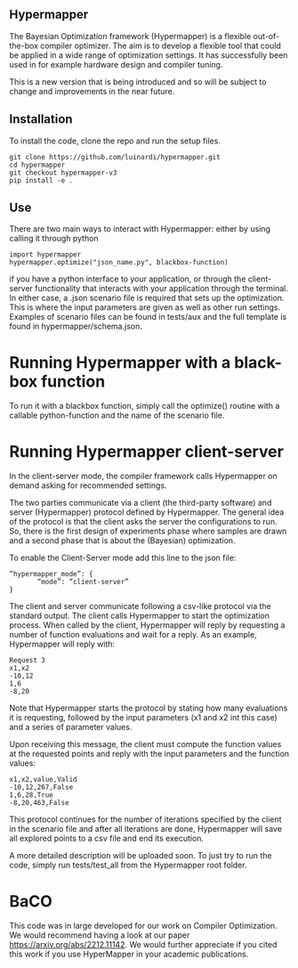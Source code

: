 ## Hypermapper

The Bayesian Optimization framework (Hypermapper) is a flexible out-of-the-box compiler optimizer. The aim is to develop a flexible tool that could be applied in a wide range of optimization settings. It has successfully been used in for example hardware design and compiler tuning.

This is a new version that is being introduced and so will be subject to change and improvements in the near future.  

## Installation
To install the code, clone the repo and run the setup files.
```
git clone https://github.com/luinardi/hypermapper.git
cd hypermapper
git checkout hypermapper-v3
pip install -e .
```

## Use
There are two main ways to interact with Hypermapper: either by using calling it through python

```
import hypermapper
hypermapper.optimize("json_name.py", blackbox-function)
```
if you have a python interface to your application, or through the client-server functionality that interacts with your application through the terminal. In either case, a .json scenario file is required that sets up the optimization. This is where the input parameters are given as well as other run settings. Examples of scenario files can be found in tests/aux and the full template is found in hypermapper/schema.json.

# Running Hypermapper with a black-box function
To run it with a blackbox function, simply call the optimize() routine with a callable python-function and the name of the scenario file.

# Running Hypermapper client-server
In the client-server mode, the compiler framework calls Hypermapper on demand asking for recommended settings.

The two parties communicate via a client (the third-party software) and server (Hypermapper) protocol defined by Hypermapper. The general idea of the protocol is that the client asks the server the configurations to run. So, there is the first design of experiments phase where samples are drawn and a second phase that is about the (Bayesian) optimization.

To enable the Client-Server mode add this line to the json file:

```
“hypermapper_mode”: {
       “mode”: “client-server”
}
```

The client and server communicate following a csv-like protocol via the standard output. The client calls Hypermapper to start the optimization process. When called by the client, Hypermapper will reply by requesting a number of function evaluations and wait for a reply. As an example, Hypermapper will reply with:

```
Request 3
x1,x2
-10,12
1,6
-8,20
```

Note that Hypermapper starts the protocol by stating how many evaluations it is requesting, followed by the input parameters (x1 and x2 int this case) and a series of parameter values.

Upon receiving this message, the client must compute the function values at the requested points and reply with the input parameters and the function values:

```
x1,x2,value,Valid
-10,12,267,False
1,6,28,True
-8,20,463,False
```

This protocol continues for the number of iterations specified by the client in the scenario file and after all iterations are done, Hypermapper will save all explored points to a csv file and end its execution.

A more detailed description will be uploaded soon. To just try to run the code, simply run tests/test_all from the Hypermapper root folder.

# BaCO
This code was in large developed for our work on Compiler Optimization. We would recommend having a look at our paper
https://arxiv.org/abs/2212.11142.
We would further appreciate if you cited this work if you use HyperMapper in your academic publications.
